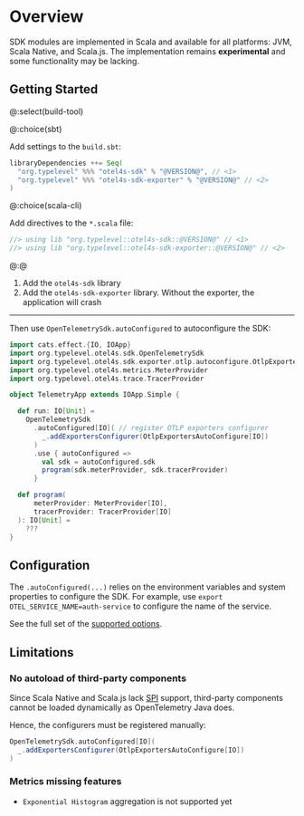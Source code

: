 # Overview

SDK modules are implemented in Scala and available for all platforms: JVM, Scala Native, and Scala.js.
The implementation remains **experimental** and some functionality may be lacking.

## Getting Started

@:select(build-tool)

@:choice(sbt)

Add settings to the `build.sbt`:

```scala
libraryDependencies ++= Seq(
  "org.typelevel" %%% "otel4s-sdk" % "@VERSION@", // <1>
  "org.typelevel" %%% "otel4s-sdk-exporter" % "@VERSION@" // <2>
)
```

@:choice(scala-cli)

Add directives to the `*.scala` file:

```scala
//> using lib "org.typelevel::otel4s-sdk::@VERSION@" // <1>
//> using lib "org.typelevel::otel4s-sdk-exporter::@VERSION@" // <2>
```

@:@

1. Add the `otel4s-sdk` library
2. Add the `otel4s-sdk-exporter` library. Without the exporter, the application will crash

_______

Then use `OpenTelemetrySdk.autoConfigured` to autoconfigure the SDK:
```scala mdoc:silent:reset
import cats.effect.{IO, IOApp}
import org.typelevel.otel4s.sdk.OpenTelemetrySdk
import org.typelevel.otel4s.sdk.exporter.otlp.autoconfigure.OtlpExportersAutoConfigure
import org.typelevel.otel4s.metrics.MeterProvider
import org.typelevel.otel4s.trace.TracerProvider

object TelemetryApp extends IOApp.Simple {

  def run: IO[Unit] =
    OpenTelemetrySdk
      .autoConfigured[IO]( // register OTLP exporters configurer
        _.addExportersConfigurer(OtlpExportersAutoConfigure[IO]) 
      )
      .use { autoConfigured =>
        val sdk = autoConfigured.sdk
        program(sdk.meterProvider, sdk.tracerProvider)
      }

  def program(
      meterProvider: MeterProvider[IO], 
      tracerProvider: TracerProvider[IO]
  ): IO[Unit] =
    ???
}
```

## Configuration

The `.autoConfigured(...)` relies on the environment variables and system properties to configure the SDK.
For example, use `export OTEL_SERVICE_NAME=auth-service` to configure the name of the service.

See the full set of the [supported options](configuration.md).

## Limitations

### No autoload of third-party components

Since Scala Native and Scala.js lack [SPI](https://docs.oracle.com/javase/tutorial/sound/SPI-intro.html) support, 
third-party components cannot be loaded dynamically as OpenTelemetry Java does.

Hence, the configurers must be registered manually:
```scala mdoc:silent
OpenTelemetrySdk.autoConfigured[IO](
  _.addExportersConfigurer(OtlpExportersAutoConfigure[IO])
)
```

### Metrics missing features

- `Exponential Histogram` aggregation is not supported yet

